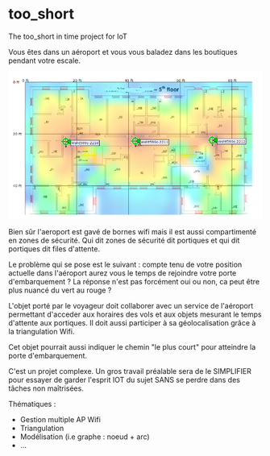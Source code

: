 # too_short
The too_short in time project for IoT

Vous êtes dans un aéroport et vous vous baladez dans les boutiques pendant votre escale.

![Airport](geoloc.png)

Bien sûr l'aeroport est gavé de bornes wifi mais il est aussi compartimenté en zones
de sécurité. Qui dit zones de sécurité dit portiques et qui dit portiques dit files d'attente.

Le problème qui se pose est le suivant : compte tenu de votre position actuelle dans l'aéroport
aurez vous le temps de rejoindre votre porte d'embarquement ?
La réponse n'est pas forcément oui ou non, ca peut être plus nuancé du vert au rouge ?

L'objet porté par le voyageur doit collaborer avec un service de l'aéroport permettant d'acceder 
aux horaires des vols et aux objets mesurant le temps d'attente aux portiques. 
Il doit aussi participer à sa géolocalisation grâce à la triangulation Wifi.

Cet objet pourrait aussi indiquer le chemin "le plus court" pour atteindre la porte d'embarquement.

C'est un projet complexe. Un gros travail préalable sera de le SIMPLIFIER pour essayer de garder l'esprit 
IOT du sujet SANS se perdre dans des tâches non maîtrisées.

Thématiques  : 
* Gestion multiple AP Wifi
* Triangulation
* Modélisation (i.e graphe : noeud + arc)
* ...
